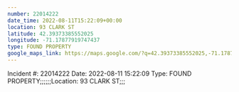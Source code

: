 ```yaml
---
number: 22014222
date_time: 2022-08-11T15:22:09+00:00
location: 93 CLARK ST
latitude: 42.39373385552025
longitude: -71.17877919747437
type: FOUND PROPERTY
google_maps_link: https://maps.google.com/?q=42.39373385552025,-71.17877919747437
---
```


Incident #: 22014222   Date: 2022-08-11 15:22:09    Type: FOUND PROPERTY;;;;;;Location: 93 CLARK ST;;;
